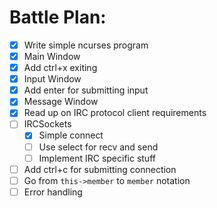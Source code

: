 # Battle Plan:

- [x] Write simple ncurses program
- [x] Main Window
- [x] Add ctrl+x exiting
- [x] Input Window
- [x] Add enter for submitting input
- [x] Message Window
- [x] Read up on IRC protocol client requirements
- [ ] IRCSockets
  - [x] Simple connect
  - [ ] Use select for recv and send
  - [ ] Implement IRC specific stuff
- [ ] Add ctrl+c for submitting connection
- [ ] Go from `this->member` to `member` notation
- [ ] Error handling
